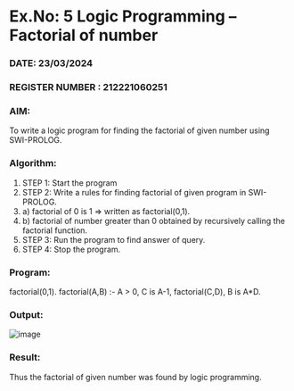 # Ex.No: 5   Logic Programming – Factorial of number   
### DATE: 23/03/2024                                                                       
### REGISTER NUMBER : 212221060251
### AIM: 
To  write  a logic program for finding the factorial of given number using SWI-PROLOG. 
### Algorithm:
1. STEP 1: Start the program
2. STEP 2:  Write a rules for finding factorial of given program in SWI-PROLOG.
3.   a)	factorial of 0 is 1 => written as factorial(0,1).
4.   b)	factorial of number greater than 0 obtained by recursively calling the factorial    function.
5. STEP 3: Run the program  to find answer of  query.
6. STEP 4: Stop the program.

### Program:
factorial(0,1). factorial(A,B) :-
A > 0, C is A-1, factorial(C,D), B is A*D.
### Output:
![image](https://github.com/ShaikSandeep9/AI_Lab_2023-24/assets/103145608/80b4942e-20c7-44fe-a962-802b8ead9ccd)

### Result:
Thus the factorial of given number was found by logic programming. 
